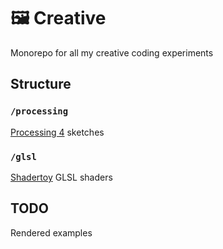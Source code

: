 # 🖼️ Creative

Monorepo for all my creative coding experiments

## Structure

### `/processing`

[Processing 4](https://processing.org/) sketches

### `/glsl`

[Shadertoy](https://www.shadertoy.com/) GLSL shaders

## TODO

Rendered examples
